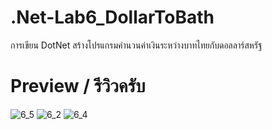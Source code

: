 # .Net-Lab6_DollarToBath
การเขียน DotNet สร้างโปรแกรมคำนวนค่าเงินระหว่างบาทไทยกับดอลลาร์สหรัฐ

# Preview / รีวิวครับ

![6_5](https://user-images.githubusercontent.com/53619535/201413664-cd2683a8-9bc7-4b0b-b03f-2eb9a1df3943.png)
![6_2](https://user-images.githubusercontent.com/53619535/201413514-2c25e70f-8bf5-4825-9d5c-ee463517c83a.png)
![6_4](https://user-images.githubusercontent.com/53619535/201413552-8ab1611d-543f-4e59-b088-ec09a358b19a.png)
